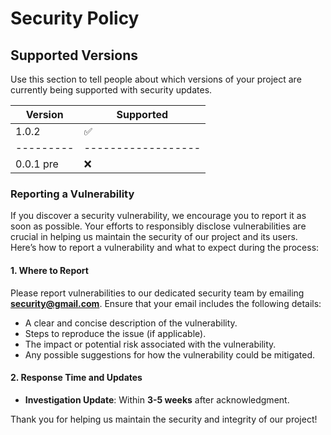 # Security Policy

## Supported Versions

Use this section to tell people about which versions of your project are currently being supported with security updates.

| Version   | Supported          |
| --------- | ------------------ |
| 1.0.2     | :white_check_mark: |
| --------- | ------------------ |
| 0.0.1 pre |        :x:         |

### Reporting a Vulnerability

If you discover a security vulnerability, we encourage you to report it as soon as possible. Your efforts to responsibly disclose vulnerabilities are crucial in helping us maintain the security of our project and its users. Here’s how to report a vulnerability and what to expect during the process:

#### 1. Where to Report

Please report vulnerabilities to our dedicated security team by emailing **[security@gmail.com](mailto:Jamie.poeffel@gmail.com)**. Ensure that your email includes the following details:

-   A clear and concise description of the vulnerability.
-   Steps to reproduce the issue (if applicable).
-   The impact or potential risk associated with the vulnerability.
-   Any possible suggestions for how the vulnerability could be mitigated.

#### 2. Response Time and Updates

-   **Investigation Update**: Within **3-5 weeks** after acknowledgment.

Thank you for helping us maintain the security and integrity of our project!
